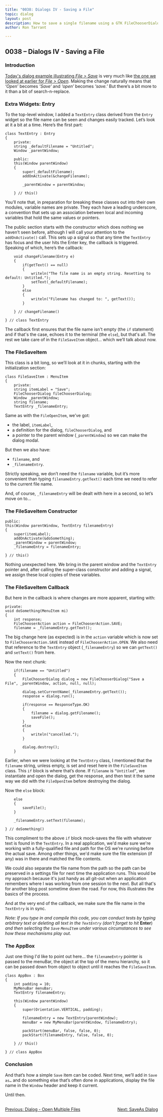 ```yaml
---
title: "0038: Dialogs IV - Saving a File"
topic: dialog
layout: post
description: How to save a single filename using a GTK FileChooserDialog - a D-language tutorial.
author: Ron Tarrant

---
```


## 0038 – Dialogs IV - Saving a File

### Introduction

[Today's dialog example illustrating *File > Save*](https://github.com/rontarrant/gtkDcoding/blob/master/013_dialogs/dialog_013_04_file_save.d) is very much like [the one we looked at earlier for *File > Open*](https://github.com/rontarrant/gtkDcoding/blob/master/013_dialogs/dialog_013_02_file_open_single.d). Making the change naturally means that *‘Open’* becomes *‘Save’* and *‘open’* becomes *‘save.’* But there’s a bit more to it than a bit of search-n-replace.

### Extra Widgets: Entry

To the top-level window, I added a `TextEntry` class derived from the `Entry` widget so the file name can be seen and changes easily tracked. Let’s look at it a bit at a time. Here’s the first part:

	class TextEntry : Entry
	{
		private:
		string _defaultFilename = "Untitled";
		Window _parentWindow;
		
		public:
		this(Window parentWindow)
		{
			super(_defaultFilename);
			addOnActivate(&changeFilename);
			
			_parentWindow = parentWindow;
			
		} // this()


You’ll note that, in preparation for breaking these classes out into their own modules, variable names are private. They each have a leading underscore, a convention that sets up an association between local and incoming variables that hold the same values or pointers.

The public section starts with the constructor which does nothing we haven’t seen before, although I will call your attention to the `addOnActivate()` call. This sets up a signal so that any time the `TextEntry` has focus and the user hits the Enter key, the callback is triggered. Speaking of which, here’s the callback:

		void changeFilename(Entry e)
		{
			if(getText() == null)
			{
				writeln("The file name is an empty string. Resetting to default: Untitled.");
				setText(_defaultFilename);
			}
			else
			{
				writeln("Filename has changed to: ", getText());
			}
			
		} // changeFilename()
	
	} // class TextEntry

The callback first ensures that the file name isn't empty (the `if` statement) and if that's the case, echoes it to the terminal (the `else`), but that's all. The rest we take care of in the `FileSaveItem` object… which we’ll talk about now.

### The FileSaveItem

This class is a bit long, so we’ll look at it in chunks, starting with the initialization section:

	class FileSaveItem : MenuItem
	{
		private:
		string itemLabel = "Save";
		FileChooserDialog fileChooserDialog;
		Window _parentWindow;
		string filename;
		TextEntry _filenameEntry;

Same as with the `FileOpenItem`, we’ve got:

- the label, `itemLabel`,
- a definition for the dialog, `fileChooserDialog`, and
- a pointer to the parent window (`_parentWindow`) so we can make the dialog modal.

But then we also have:

- `filename`, and
- `_filenameEntry`.

Strictly speaking, we don’t need the `filename` variable, but it’s more convenient than typing `filenameEntry.getText()` each time we need to refer to the current file name.

And, of course, `_filenameEntry` will be dealt with here in a second, so let’s move on to…

### The FileSaveItem Constructor

	public:
	this(Window parentWindow, TextEntry filenameEntry)
	{
		super(itemLabel);
		addOnActivate(&doSomething);
		_parentWindow = parentWindow;
		_filenameEntry = filenameEntry;
		
	} // this()

Nothing unexpected here. We bring in the parent window and the `TextEntry` pointer and, after calling the super-class constructor and adding a signal, we assign these local copies of these variables.

### The FileSaveItem Callback

But here in the callback is where changes are more apparent, starting with:

	private:
	void doSomething(MenuItem mi)
	{
		int response;
		FileChooserAction action = FileChooserAction.SAVE;
		filename = _filenameEntry.getText();

The big change here (as expected) is in the `action` variable which is now set to `FileChooserAction.SAVE` instead of `FileChooserAction.OPEN`. We also need that reference to the `TextEntry` object (`_filenameEntry`) so we can `getText()` and `setText()` from here.

Now the next chunk:

		if(filename == "Untitled")
		{
			FileChooserDialog dialog = new FileChooserDialog("Save a File", _parentWindow, action, null, null);

			dialog.setCurrentName(_filenameEntry.getText());
			response = dialog.run();
			
			if(response == ResponseType.OK)
			{
				filename = dialog.getFilename();
				saveFile();
			}
			else
			{
				writeln("cancelled.");
			}
	
			dialog.destroy();		
		}

Earlier, when we were looking at the `TextEntry` class, I mentioned that the `filename` string, unless empty, is set and reset here in the `FileSaveItem` class. This `if` block is where that’s done. If `filename` is `“Untitled”`, we instantiate and open the dialog, get the response, and then test it the same way we did with the `FileOpenItem` before destroying the dialog.

Now the `else` block:

		else
		{
			saveFile();
		}

		_filenameEntry.setText(filename);
				
	} // doSomething()

This compliment to the above `if` block mock-saves the file with whatever text is found in the `TextEntry`. In a real application, we'd make sure we're working with a fully-qualified file and path for the OS we're running before the actual save. Among other things, we'd make sure the file extension (if any) was in there and matched the file contents.

We could also separate the file name from the path so the path can be preserved in a settings file for next time the application runs. This would be my approach because it's just handy as all git-out when an application remembers where I was working from one session to the next. But all that's for another blog post sometime down the road. For now, this illustrates the basics of the process.

And at the very end of the callback, we make sure the file name in the `TextEntry` is in sync. 

*Note: If you type in and compile this code, you can conduct tests by typing arbitrary text or deleting all text in the `TextEntry` (don’t forget to hit* **Enter**) *and then selecting the `Save` `MenuItem` under various circumstances to see how these mechanisms play out.*

### The AppBox

Just one thing I'd like to point out here... the `filenameEntry` pointer is passed to the menuBar, the object at the top of the menu hierarchy, so it can be passed down from object to object until it reaches the `FileSaveItem`.

	class AppBox : Box
	{
		int padding = 10;
		MyMenuBar menuBar;
		TextEntry filenameEntry;
		
		this(Window parentWindow)
		{
			super(Orientation.VERTICAL, padding);
	
			filenameEntry = new TextEntry(parentWindow);
			menuBar = new MyMenuBar(parentWindow, filenameEntry);
	
			packStart(menuBar, false, false, 0);
			packStart(filenameEntry, false, false, 0);		
			
		} // this()
		
	} // class AppBox


### Conclusion

And that’s how a simple `Save` item can be coded. Next time, we’ll add in `Save as…` and do something else that’s often done in applications, display the file name in the `Window` header and keep it current.

Until then.


<BR>
<div style="float: left;">
	<a href="https://gtkdcoding.com/2019/05/21/0037-file-open-multiple.html">Previous: Dialog - Open Multiple Files</a>
</div>
<div style="float: right;">
	<a href="https://gtkdcoding.com/2019/05/28/0039-file-save-as-dialog.html">Next: SaveAs Dialog</a>
</div>
<BR>
